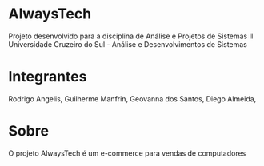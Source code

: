 # AlwaysTech
Projeto desenvolvido para a disciplina de Análise e Projetos de Sistemas II <br>
Universidade Cruzeiro do Sul - Análise e Desenvolvimentos de Sistemas

# Integrantes 

Rodrigo Angelis, Guilherme Manfrin, Geovanna dos Santos, Diego Almeida,

# Sobre

O projeto AlwaysTech é um e-commerce para vendas de computadores
